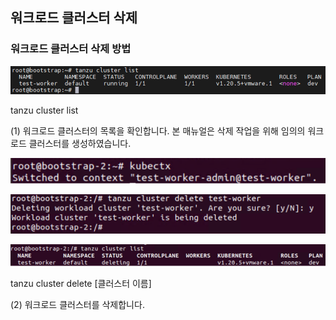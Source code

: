 ## 워크로드 클러스터 삭제
### 워크로드 클러스터 삭제 방법

![](images/w_delete1.png)

tanzu cluster list

(1) 워크로드 클러스터의 목록을 확인합니다. 본 매뉴얼은 삭제 작업을 위해
    임의의 워크로드 클러스터를 생성하였습니다.

![](images/w_delete2.png)

![](images/w_delete3.png)

![](images/w_delete4.png)

tanzu cluster delete \[클러스터 이름\]

(2) 워크로드 클러스터를 삭제합니다.
